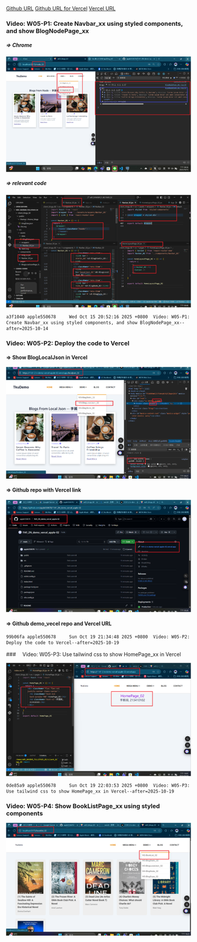 [Github URL](https://github.com/apple550678/1141-2N-demo-apple-02)
[Github URL for Vercel](https://github.com/apple550678/1141_2N_demo_vercel_apple-02)
[Vercel URL](https://1141-2-n-demo-vercel-apple-02.vercel.app/localjson_02)

### Video: W05-P1: Create Navbar_xx using styled components, and show BlogNodePage_xx

##### => Chrome

![](w05-p1-1.png)

##### => relevant code

![](w05-p1-2.png)

```
a3f1040 apple550678     Wed Oct 15 20:52:16 2025 +0800  Video: W05-P1: Create Navbar_xx using styled components, and show BlogNodePage_xx--after=2025-10-14
```

### Video: W05-P2: Deploy the code to Vercel

#### => Show BlogLocalJson in Vercel

![](w05-p2-1.png)

#### => Github repo with Vercel link

![](w05-p2-2.png)

#### => Github demo_vecel repo and Vercel URL

```
99b06fa apple550678     Sun Oct 19 21:34:48 2025 +0800  Video: W05-P2: Deploy the code to Vercel--after=2025-10-19
```

###　 Video: W05-P3: Use tailwind css to show HomePage_xx in Vercel

![](w05-p3.png)

```
0de85a9 apple550678     Sun Oct 19 22:03:53 2025 +0800  Video: W05-P3: Use tailwind css to show HomePage_xx in Vercel--after=2025-10-19
```

### Video: W05-P4: Show BookListPage_xx using styled components

![](w05-p4.png)

```

```
